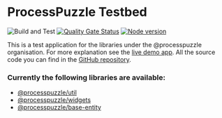 # ProcessPuzzle Testbed
![Build and Test](https://github.com/ZsZs/processpuzzle/actions/workflows/build-testbed.yml/badge.svg)
[![Quality Gate Status](https://sonarcloud.io/api/project_badges/measure?project=processpuzzle_testbed&metric=alert_status)](https://sonarcloud.io/summary?id=processpuzzle_testbed&branch=develop)
[![Node version](https://img.shields.io/npm/v/%40processpuzzle%2Ftestbed?style=flat)](https://www.npmjs.com/package/@processpuzzle/testbed)

This is a test application for the libraries under the @processpuzzle organisation. For more explanation see the [live demo app](https://testbed.processpuzzle.de/home).
All the source code you can find in the [GitHub repository](https://github.com/ZsZs/processpuzzle).

### Currently the following libraries are available:
- [@processpuzzle/util](https://github.com/ZsZs/processpuzzle/tree/develop/libs/util)
- [@processpuzzle/widgets](https://github.com/ZsZs/processpuzzle/tree/develop/libs/widgets)
- [@processpuzzle/base-entity](https://github.com/ZsZs/processpuzzle/tree/develop/libs/base-entity)


